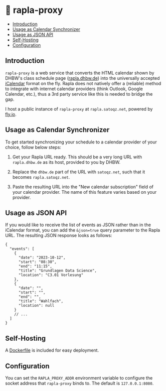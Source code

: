 # 📆 rapla-proxy

- [Introduction](#introduction)
- [Usage as Calendar Synchronizer](#usage-as-calendar-synchronizer)
- [Usage as JSON API](#usage-as-json-api)
- [Self-Hosting](#self-hosting)
- [Configuration](#configuration)

## Introduction

`rapla-proxy` is a web service that converts the HTML calendar shown by DHBW's class schedule page ([rapla.dhbw.de](https://rapla.dhbw.de)) into the universally accepted [iCalendar](https://icalendar.org/) format on the fly.
Rapla does not natively offer a (reliable) method to integrate with internet calendar providers (think Outlook, Google Calendar, etc.), thus a 3rd party service like this is needed to bridge the gap.

I host a public instance of `rapla-proxy` at `rapla.satoqz.net`, powered by [fly.io](https://fly.io).

## Usage as Calendar Synchronizer

To get started synchronizing your schedule to a calendar provider of your choice, follow below steps:

1. Get your Rapla URL ready.
   This should be a very long URL with `rapla.dhbw.de` as its host, provided to you by DHBW.

2. Replace the `dhbw.de` part of the URL with `satoqz.net`, such that it becomes `rapla.satoqz.net`.

3. Paste the resulting URL into the "New calendar subscription" field of your calendar provider. The name of this feature varies based on your provider.

## Usage as JSON API

If you would like to receive the list of events as JSON rather than in the iCalendar format, you can add the `&json=true` query parameter to the Rapla URL. The resulting JSON response looks as follows:

```jsonc
{
  "events": [
    {
      "date": "2023-10-12",
      "start": "08:30",
      "end": "11:15",
      "title": "Grundlagen Data Science",
      "location": "C3.01 Vorlesung"
    },
    {
      "date": "",
      "start": "",
      "end": "",
      "title": "Wahlfach",
      "location": null
    }
    // ...
  ]
}
```

## Self-Hosting

A [Dockerfile](./Dockerfile) is included for easy deployment.

## Configuration

You can set the `RAPLA_PROXY_ADDR` environment variable to configure the socket address that `rapla-proxy` binds to.
The default is `127.0.0.1:8080`.
